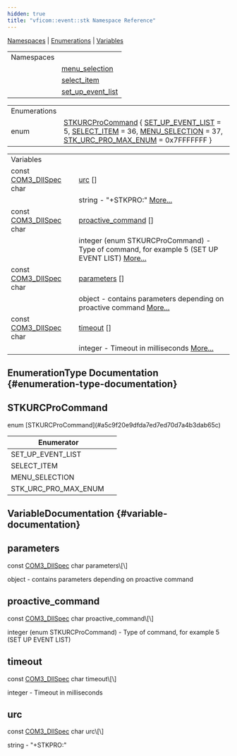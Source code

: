 ```yaml
---
hidden: true
title: "vficom::event::stk Namespace Reference"
---
```


[Namespaces](#namespaces) \| [Enumerations](#enum-members) \| [Variables](#var-members)

|  |  |
|----|----|
| Namespaces |  |
|   | <a href="namespacevficom_1_1event_1_1stk_1_1menu__selection.md">menu_selection</a> |
|   | <a href="namespacevficom_1_1event_1_1stk_1_1select__item.md">select_item</a> |
|   | <a href="namespacevficom_1_1event_1_1stk_1_1set__up__event__list.md">set_up_event_list</a> |

|  |  |
|----|----|
| Enumerations |  |
| enum   | [STKURCProCommand](#a5c9f20e9dfda7ed7ed70d7a4b3dab65c) { [SET_UP_EVENT_LIST](#a5c9f20e9dfda7ed7ed70d7a4b3dab65ca579e57dd8e1b4d3aeea89024110a8faa) = 5, [SELECT_ITEM](#a5c9f20e9dfda7ed7ed70d7a4b3dab65caff4dbb9d650bf39f32e93d17f47ed147) = 36, [MENU_SELECTION](#a5c9f20e9dfda7ed7ed70d7a4b3dab65cae26875fc20d12429767cd8101f356898) = 37, [STK_URC_PRO_MAX_ENUM](#a5c9f20e9dfda7ed7ed70d7a4b3dab65caeb25216260e5ee725a779863deb4d0a3) = 0x7FFFFFFF } |

|  |  |
|----|----|
| Variables |  |
| const <a href="libcom3_8h.md#af8173355d81a442e8fec1ebd507e3a36">COM3_DllSpec</a> char  | [urc](#a12f36db82ddc1060e18dd1ff5cfb39b9) \[\] |
|   | string - \"+STKPRO:\" [More\...](#a12f36db82ddc1060e18dd1ff5cfb39b9)<br/> |
| const <a href="libcom3_8h.md#af8173355d81a442e8fec1ebd507e3a36">COM3_DllSpec</a> char  | [proactive_command](#abd252468ae3a3e5279e052c25dc799ef) \[\] |
|   | integer (enum STKURCProCommand) - Type of command, for example 5 (SET UP EVENT LIST) [More\...](#abd252468ae3a3e5279e052c25dc799ef)<br/> |
| const <a href="libcom3_8h.md#af8173355d81a442e8fec1ebd507e3a36">COM3_DllSpec</a> char  | [parameters](#a718fb933f922f59d50270984ea93ec91) \[\] |
|   | object - contains parameters depending on proactive command [More\...](#a718fb933f922f59d50270984ea93ec91)<br/> |
| const <a href="libcom3_8h.md#af8173355d81a442e8fec1ebd507e3a36">COM3_DllSpec</a> char  | [timeout](#a2b4a0dc4f4178cae0b1a5abb7d0122de) \[\] |
|   | integer - Timeout in milliseconds [More\...](#a2b4a0dc4f4178cae0b1a5abb7d0122de)<br/> |

## EnumerationType Documentation {#enumeration-type-documentation}

## STKURCProCommand <a href="#a5c9f20e9dfda7ed7ed70d7a4b3dab65c" id="a5c9f20e9dfda7ed7ed70d7a4b3dab65c"></a>

<p>enum [STKURCProCommand](#a5c9f20e9dfda7ed7ed70d7a4b3dab65c)</p>

| Enumerator            |     |
|-----------------------|-----|
| SET_UP_EVENT_LIST     |     |
| SELECT_ITEM           |     |
| MENU_SELECTION        |     |
| STK_URC_PRO_MAX_ENUM  |     |

## VariableDocumentation {#variable-documentation}

## parameters <a href="#a718fb933f922f59d50270984ea93ec91" id="a718fb933f922f59d50270984ea93ec91"></a>

<p>const <a href="libcom3_8h.md#af8173355d81a442e8fec1ebd507e3a36">COM3_DllSpec</a> char parameters\[\]</p>

object - contains parameters depending on proactive command

## proactive_command <a href="#abd252468ae3a3e5279e052c25dc799ef" id="abd252468ae3a3e5279e052c25dc799ef"></a>

<p>const <a href="libcom3_8h.md#af8173355d81a442e8fec1ebd507e3a36">COM3_DllSpec</a> char proactive_command\[\]</p>

integer (enum STKURCProCommand) - Type of command, for example 5 (SET UP EVENT LIST)

## timeout <a href="#a2b4a0dc4f4178cae0b1a5abb7d0122de" id="a2b4a0dc4f4178cae0b1a5abb7d0122de"></a>

<p>const <a href="libcom3_8h.md#af8173355d81a442e8fec1ebd507e3a36">COM3_DllSpec</a> char timeout\[\]</p>

integer - Timeout in milliseconds

## urc <a href="#a12f36db82ddc1060e18dd1ff5cfb39b9" id="a12f36db82ddc1060e18dd1ff5cfb39b9"></a>

<p>const <a href="libcom3_8h.md#af8173355d81a442e8fec1ebd507e3a36">COM3_DllSpec</a> char urc\[\]</p>

string - \"+STKPRO:\"
